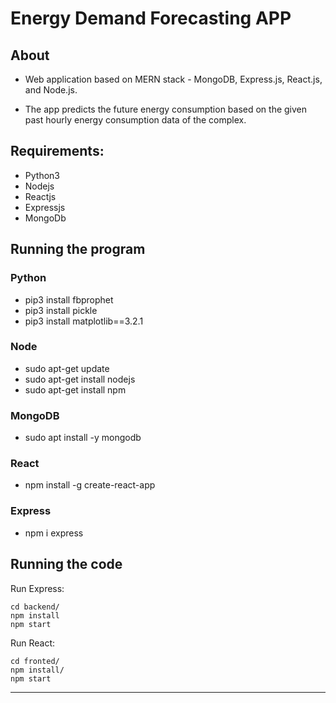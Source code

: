 # Energy Demand Forecasting APP

## About

- Web application based on MERN stack - MongoDB, Express.js, React.js, and Node.js.

- The app predicts the future energy consumption based on the given past hourly energy consumption data of the complex.

## Requirements:

- Python3
- Nodejs
- Reactjs
- Expressjs
- MongoDb

## Running the program

### Python

- pip3 install fbprophet
- pip3 install pickle
- pip3 install matplotlib==3.2.1

### Node

- sudo apt-get update
- sudo apt-get install nodejs
- sudo apt-get install npm

### MongoDB

- sudo apt install -y mongodb

### React

- npm install -g create-react-app

### Express

- npm i express

## Running the code

Run Express:

```
cd backend/
npm install
npm start
```

Run React:

```
cd fronted/
npm install/
npm start
```

---

